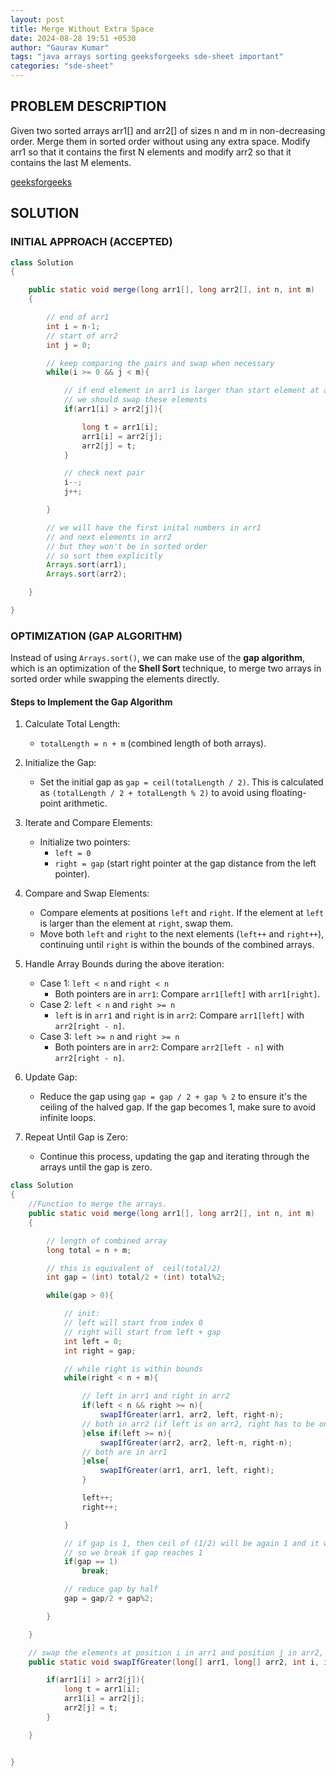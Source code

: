 ```yaml
---
layout: post
title: Merge Without Extra Space
date: 2024-08-28 19:51 +0530
author: "Gaurav Kumar"
tags: "java arrays sorting geeksforgeeks sde-sheet important"
categories: "sde-sheet"
---
```


## PROBLEM DESCRIPTION

Given two sorted arrays arr1[] and arr2[] of sizes n and m in non-decreasing order. Merge them in sorted order without using any extra space. Modify arr1 so that it contains the first N elements and modify arr2 so that it contains the last M elements.

[geeksforgeeks](https://www.geeksforgeeks.org/problems/merge-two-sorted-arrays-1587115620/1?page=3)

## SOLUTION

### INITIAL APPROACH (ACCEPTED)

```java
class Solution
{

    public static void merge(long arr1[], long arr2[], int n, int m)
    {

        // end of arr1
        int i = n-1;
        // start of arr2
        int j = 0;

        // keep comparing the pairs and swap when necessary
        while(i >= 0 && j < m){

            // if end element in arr1 is larger than start element at arr2
            // we should swap these elements
            if(arr1[i] > arr2[j]){

                long t = arr1[i];
                arr1[i] = arr2[j];
                arr2[j] = t;
            }

            // check next pair
            i--;
            j++;

        }

        // we will have the first inital numbers in arr1
        // and next elements in arr2
        // but they won't be in sorted order
        // so sort them explicitly
        Arrays.sort(arr1);
        Arrays.sort(arr2);

    }

}
```

### OPTIMIZATION (GAP ALGORITHM)

Instead of using `Arrays.sort()`, we can make use of the **gap algorithm**, which is an optimization of the **Shell Sort** technique, to merge two arrays in sorted order while swapping the elements directly.

#### Steps to Implement the Gap Algorithm

1. Calculate Total Length:

   - `totalLength = n + m` (combined length of both arrays).

2. Initialize the Gap:

   - Set the initial gap as `gap = ceil(totalLength / 2)`. This is calculated as `(totalLength / 2 + totalLength % 2)` to avoid using floating-point arithmetic.

3. Iterate and Compare Elements:

   - Initialize two pointers:
     - `left = 0`
     - `right = gap` (start right pointer at the gap distance from the left pointer).

4. Compare and Swap Elements:

   - Compare elements at positions `left` and `right`. If the element at `left` is larger than the element at `right`, swap them.
   - Move both `left` and `right` to the next elements (`left++` and `right++`), continuing until `right` is within the bounds of the combined arrays.

5. Handle Array Bounds during the above iteration:

   - Case 1: `left < n` and `right < n`
     - Both pointers are in `arr1`: Compare `arr1[left]` with `arr1[right]`.
   - Case 2: `left < n` and `right >= n`
     - `left` is in `arr1` and `right` is in `arr2`: Compare `arr1[left]` with `arr2[right - n]`.
   - Case 3: `left >= n` and `right >= n`
     - Both pointers are in `arr2`: Compare `arr2[left - n]` with `arr2[right - n]`.

6. Update Gap:

   - Reduce the gap using `gap = gap / 2 + gap % 2` to ensure it's the ceiling of the halved gap. If the gap becomes 1, make sure to avoid infinite loops.

7. Repeat Until Gap is Zero:
   - Continue this process, updating the gap and iterating through the arrays until the gap is zero.

```java
class Solution
{
    //Function to merge the arrays.
    public static void merge(long arr1[], long arr2[], int n, int m)
    {

        // length of combined array
        long total = n + m;

        // this is equivalent of  ceil(total/2)
        int gap = (int) total/2 + (int) total%2;

        while(gap > 0){

            // init:
            // left will start from index 0
            // right will start from left + gap
            int left = 0;
            int right = gap;

            // while right is within bounds
            while(right < n + m){

                // left in arr1 and right in arr2
                if(left < n && right >= n){
                    swapIfGreater(arr1, arr2, left, right-n);
                // both in arr2 (if left is on arr2, right has to be on arr2)
                }else if(left >= n){
                    swapIfGreater(arr2, arr2, left-n, right-n);
                // both are in arr1
                }else{
                    swapIfGreater(arr1, arr1, left, right);
                }

                left++;
                right++;

            }

            // if gap is 1, then ceil of (1/2) will be again 1 and it will cause infinite loop
            // so we break if gap reaches 1
            if(gap == 1)
                break;

            // reduce gap by half
            gap = gap/2 + gap%2;

        }

    }

    // swap the elements at position i in arr1 and position j in arr2, if arr1[i] > arr2[j]
    public static void swapIfGreater(long[] arr1, long[] arr2, int i, int j){

        if(arr1[i] > arr2[j]){
            long t = arr1[i];
            arr1[i] = arr2[j];
            arr2[j] = t;
        }

    }


}
```
